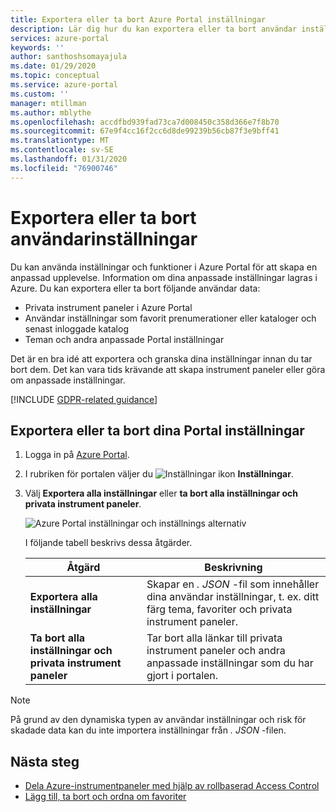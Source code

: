 ```yaml
---
title: Exportera eller ta bort Azure Portal inställningar
description: Lär dig hur du kan exportera eller ta bort användar inställningar, privata instrument paneler och anpassade inställningar i Azure Portal.
services: azure-portal
keywords: ''
author: santhoshsomayajula
ms.date: 01/29/2020
ms.topic: conceptual
ms.service: azure-portal
ms.custom: ''
manager: mtillman
ms.author: mblythe
ms.openlocfilehash: accdfbd939fad73ca7d008450c358d366e7f8b70
ms.sourcegitcommit: 67e9f4cc16f2cc6d8de99239b56cb87f3e9bff41
ms.translationtype: MT
ms.contentlocale: sv-SE
ms.lasthandoff: 01/31/2020
ms.locfileid: "76900746"
---
```

# <a name="export-or-delete-user-settings"></a>Exportera eller ta bort användarinställningar

Du kan använda inställningar och funktioner i Azure Portal för att skapa en anpassad upplevelse. Information om dina anpassade inställningar lagras i Azure. Du kan exportera eller ta bort följande användar data:

* Privata instrument paneler i Azure Portal
* Användar inställningar som favorit prenumerationer eller kataloger och senast inloggade katalog
* Teman och andra anpassade Portal inställningar

Det är en bra idé att exportera och granska dina inställningar innan du tar bort dem. Det kan vara tids krävande att skapa instrument paneler eller göra om anpassade inställningar.

[!INCLUDE [GDPR-related guidance](../../includes/gdpr-intro-sentence.md)]

## <a name="export-or-delete-your-portal-settings"></a>Exportera eller ta bort dina Portal inställningar

1. Logga in på [Azure Portal](https://portal.azure.com).

1. I rubriken för portalen väljer du ![Inställningar ikon](media/azure-portal-export-delete-settings/settings-icon.png) **Inställningar**.

1. Välj **Exportera alla inställningar** eller **ta bort alla inställningar och privata instrument paneler**.

    ![Azure Portal inställningar och inställnings alternativ](media/azure-portal-export-delete-settings/azure-portal-settings-with-export-delete.png)

      I följande tabell beskrivs dessa åtgärder.

      | Åtgärd | Beskrivning |
      | --- | --- |
      | **Exportera alla inställningar** | Skapar en *. JSON* -fil som innehåller dina användar inställningar, t. ex. ditt färg tema, favoriter och privata instrument paneler.|
      | **Ta bort alla inställningar och privata instrument paneler** | Tar bort alla länkar till privata instrument paneler och andra anpassade inställningar som du har gjort i portalen. |

> [!NOTE]
> På grund av den dynamiska typen av användar inställningar och risk för skadade data kan du inte importera inställningar från *. JSON* -filen.
>
>

## <a name="next-steps"></a>Nästa steg

* [Dela Azure-instrumentpaneler med hjälp av rollbaserad Access Control](azure-portal-dashboard-share-access.md)
* [Lägg till, ta bort och ordna om favoriter](azure-portal-add-remove-sort-favorites.md)
